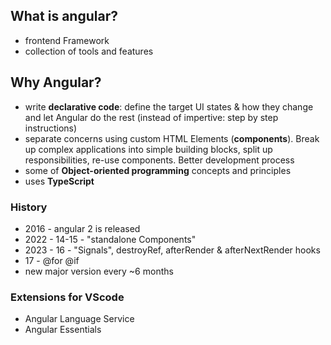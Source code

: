 ## What is angular?
- frontend Framework
- collection of tools and features

## Why Angular?
- write **declarative code**: define the target UI states & how they change and let Angular do the rest (instead of impertive: step by step instructions)
- separate concerns using custom HTML Elements (**components**). Break up complex applications into simple building blocks, split up responsibilities, re-use components. Better development process
- some of **Object-oriented programming** concepts and principles
- uses **TypeScript**

### History
- 2016 - angular 2 is released
- 2022 - 14-15 - "standalone Components"
- 2023 - 16 - "Signals", destroyRef, afterRender & afterNextRender hooks
- 17 - @for @if
- new major version every ~6 months

### Extensions for VScode
- Angular Language Service
- Angular Essentials

